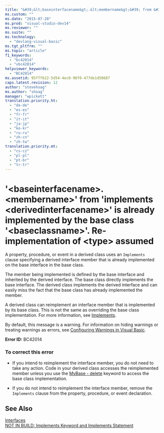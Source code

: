 ```yaml
---
title: "&#39;&lt;baseinterfacename&gt;.&lt;membername&gt;&#39; from &#39;implements &lt;derivedinterfacename&gt;&#39; is already implemented by the base class &#39;&lt;baseclassname&gt;&#39;. Re-implementation of &lt;type&gt; assumed"
ms.custom: ""
ms.date: "2015-07-20"
ms.prod: "visual-studio-dev14"
ms.reviewer: ""
ms.suite: ""
ms.technology: 
  - "devlang-visual-basic"
ms.tgt_pltfrm: ""
ms.topic: "article"
f1_keywords: 
  - "bc42014"
  - "vbc42014"
helpviewer_keywords: 
  - "BC42014"
ms.assetid: 95fff622-5d54-4ec8-90f0-477de1d58687
caps.latest.revision: 12
author: "stevehoag"
ms.author: "shoag"
manager: "wpickett"
translation.priority.ht: 
  - "de-de"
  - "es-es"
  - "fr-fr"
  - "it-it"
  - "ja-jp"
  - "ko-kr"
  - "ru-ru"
  - "zh-cn"
  - "zh-tw"
translation.priority.mt: 
  - "cs-cz"
  - "pl-pl"
  - "pt-br"
  - "tr-tr"
---
```

# &#39;&lt;baseinterfacename&gt;.&lt;membername&gt;&#39; from &#39;implements &lt;derivedinterfacename&gt;&#39; is already implemented by the base class &#39;&lt;baseclassname&gt;&#39;. Re-implementation of &lt;type&gt; assumed
A property, procedure, or event in a derived class uses an `Implements` clause specifying a derived interface member that is already implemented on the base interface in the base class.  
  
 The member being implemented is defined by the base interface and inherited by the derived interface. The base class directly implements the base interface. The derived class implements the derived interface and can easily miss the fact that the base class has already implemented the member.  
  
 A derived class can reimplement an interface member that is implemented by its base class. This is not the same as overriding the base class implementation. For more information, see [Implements](../../visual-basic/language-reference/statements/implements-clause.md).  
  
 By default, this message is a warning. For information on hiding warnings or treating warnings as errors, see [Configuring Warnings in Visual Basic](../Topic/Configuring%20Warnings%20in%20Visual%20Basic.md).  
  
 **Error ID:** BC42014  
  
### To correct this error  
  
-   If you intend to reimplement the interface member, you do not need to take any action. Code in your derived class accesses the reimplemented member unless you use the [MyBase - delete](http://msdn.microsoft.com/en-us/52491d06-6451-4f6f-9aa6-8fab59bbc2b9) keyword to access the base class implementation.  
  
-   If you do not intend to reimplement the interface member, remove the `Implements` clause from the property, procedure, or event declaration.  
  
## See Also  
 [Interfaces](../../visual-basic/programming-guide/language-features/interfaces/index.md)   
 [NOT IN BUILD: Implements Keyword and Implements Statement](http://msdn.microsoft.com/en-us/b96560f7-6413-480f-a1e2-f80253bab5be)